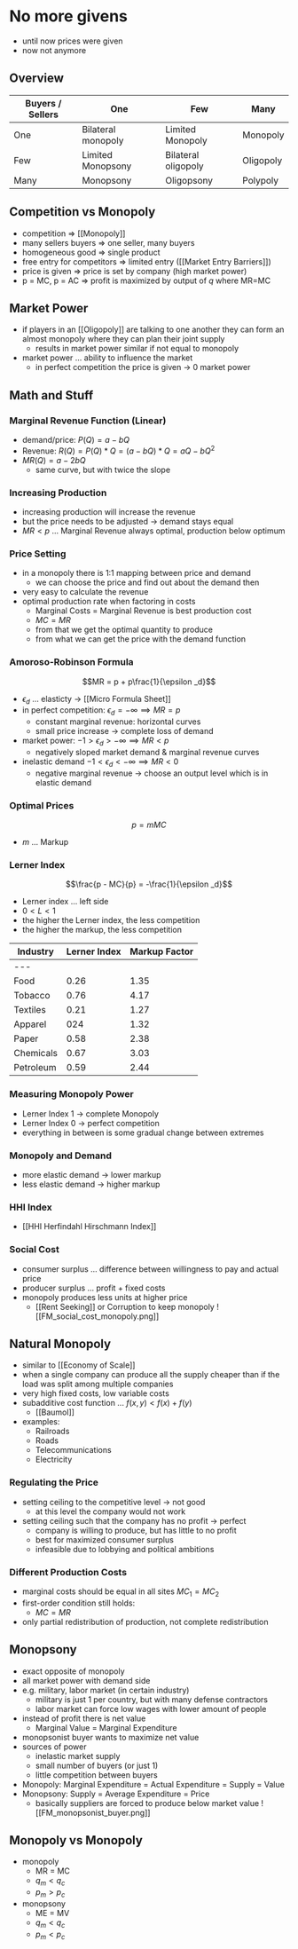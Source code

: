 # No more givens
- until now prices were given
- now not anymore
## Overview
| Buyers / Sellers | One                | Few                 | Many      |
| ---------------- | ------------------ | ------------------- | --------- |
| One              | Bilateral monopoly | Limited Monopoly    | Monopoly  |
| Few              | Limited Monopsony  | Bilateral oligopoly | Oligopoly |
| Many             | Monopsony          | Oligopsony          | Polypoly  |
## Competition vs Monopoly
- competition => [[Monopoly]]
- many sellers buyers => one seller, many buyers
- homogeneous good => single product
- free entry for competitors => limited entry ([[Market Entry Barriers]])
- price is given => price is set by company (high market power)
- p = MC, p = AC => profit is maximized by output of $q$ where MR=MC
## Market Power
- if players in an [[Oligopoly]] are talking to one another they can form an almost monopoly where they can plan their joint supply
	- results in market power similar if not equal to monopoly
- market power ... ability to influence the market
	- in perfect competition the price is given -> 0 market power
## Math and Stuff
### Marginal Revenue Function (Linear)
- demand/price: $P(Q) = a - bQ$
- Revenue: $R(Q) = P(Q) * Q = (a - bQ) * Q = aQ - bQ^2$
- $MR(Q) = a - 2bQ$
	- same curve, but with twice the slope
### Increasing Production
- increasing production will increase the revenue
- but the price needs to be adjusted -> demand stays equal
- $MR < p$ ... Marginal Revenue always optimal, production below optimum
### Price Setting
- in a monopoly there is 1:1 mapping between price and demand
	- we can choose the price and find out about the demand then
- very easy to calculate the revenue
- optimal production rate when factoring in costs
	- Marginal Costs = Marginal Revenue is best production cost
	- $MC = MR$
	- from that we get the optimal quantity to produce
	- from what we can get the price with the demand function
### Amoroso-Robinson Formula
$$MR = p + p\frac{1}{\epsilon _d}$$
- $\epsilon_{d}$ ... elasticty -> [[Micro Formula Sheet]]
- in perfect competition: $\epsilon _d = -\infty \implies MR = p$
	- constant marginal revenue: horizontal curves
	- small price increase -> complete loss of demand
- market power: $-1 > \epsilon _d > -\infty \implies MR < p$
	- negatively sloped market demand & marginal revenue curves
- inelastic demand $-1 < \epsilon _d < -\infty \implies MR < 0$
	- negative marginal revenue -> choose an output level which is in elastic demand
### Optimal Prices
$$p = mMC$$
- $m$ ... Markup
### Lerner Index
$$\frac{p - MC}{p} = -\frac{1}{\epsilon _d}$$
- Lerner index ... left side
- $0 < L < 1$
- the higher the Lerner index, the less competition 
- the higher the markup, the less competition

| Industry  | Lerner Index | Markup Factor |
| --------- | ------------ | ------------- |
| ---       |              |               |
| Food      | 0.26         | 1.35          |
| Tobacco   | 0.76         | 4.17          |
| Textiles  | 0.21         | 1.27          |
| Apparel   | 024          | 1.32          |
| Paper     | 0.58         | 2.38          |
| Chemicals | 0.67         | 3.03          |
| Petroleum | 0.59         | 2.44          |
### Measuring Monopoly Power
- Lerner Index 1 -> complete Monopoly
- Lerner Index 0 -> perfect competition
- everything in between is some gradual change between extremes
### Monopoly and Demand
- more elastic demand -> lower markup 
- less elastic demand -> higher markup
### HHI Index
- [[HHI Herfindahl Hirschmann Index]]
### Social Cost
- consumer surplus ... difference between willingness to pay and actual price
- producer surplus ... profit + fixed costs
- monopoly produces less units at higher price
	- [[Rent Seeking]] or Corruption to keep monopoly
![[FM_social_cost_monopoly.png]]
## Natural Monopoly
- similar to [[Economy of Scale]]
- when a single company can produce all the supply cheaper than if the load was split among multiple companies
- very high fixed costs, low variable costs
- subadditive cost function ... $f(x,y) < f(x) + f(y)$
	- [[Baumol]]
- examples: 
	- Railroads
	- Roads
	- Telecommunications
	- Electricity
### Regulating the Price
- setting ceiling to the competitive level -> not good
	- at this level the company would not work
- setting ceiling such that the company has no profit -> perfect
	- company is willing to produce, but has little to no profit
	- best for maximized consumer surplus
	- infeasible due to lobbying and political ambitions
### Different Production Costs
- marginal costs should be equal in all sites $MC_1 = MC_2$
- first-order condition still holds:
	- $MC = MR$
- only partial redistribution of production, not complete redistribution
## Monopsony
- exact opposite of monopoly
- all market power with demand side
- e.g. military, labor market (in certain industry)
	- military is just 1 per country, but with many defense contractors
	- labor market can force low wages with lower amount of people
- instead of profit there is net value
	- Marginal Value = Marginal Expenditure
- monopsonist buyer wants to maximize net value
- sources of power
	- inelastic market supply
	- small number of buyers (or just 1)
	- little competition between buyers
- Monopoly: Marginal Expenditure = Actual Expenditure = Supply = Value
- Monopsony: Supply = Average Expenditure = Price
	- basically suppliers are forced to produce below market value
![[FM_monopsonist_buyer.png]]
## Monopoly vs Monopoly
- monopoly
	- MR = MC
	- $q_m < q_c$
	- $p_m > p_c$
- monopsony
	- ME = MV
	- $q_m < q_c$
	- $p_m < p_c$



